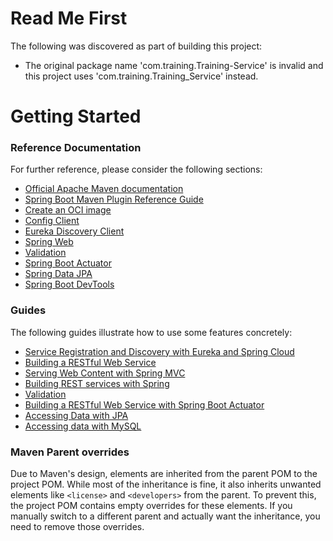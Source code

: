 # Read Me First
The following was discovered as part of building this project:

* The original package name 'com.training.Training-Service' is invalid and this project uses 'com.training.Training_Service' instead.

# Getting Started

### Reference Documentation
For further reference, please consider the following sections:

* [Official Apache Maven documentation](https://maven.apache.org/guides/index.html)
* [Spring Boot Maven Plugin Reference Guide](https://docs.spring.io/spring-boot/3.4.3/maven-plugin)
* [Create an OCI image](https://docs.spring.io/spring-boot/3.4.3/maven-plugin/build-image.html)
* [Config Client](https://docs.spring.io/spring-cloud-config/reference/client.html)
* [Eureka Discovery Client](https://docs.spring.io/spring-cloud-netflix/reference/spring-cloud-netflix.html#_service_discovery_eureka_clients)
* [Spring Web](https://docs.spring.io/spring-boot/3.4.3/reference/web/servlet.html)
* [Validation](https://docs.spring.io/spring-boot/3.4.3/reference/io/validation.html)
* [Spring Boot Actuator](https://docs.spring.io/spring-boot/3.4.3/reference/actuator/index.html)
* [Spring Data JPA](https://docs.spring.io/spring-boot/3.4.3/reference/data/sql.html#data.sql.jpa-and-spring-data)
* [Spring Boot DevTools](https://docs.spring.io/spring-boot/3.4.3/reference/using/devtools.html)

### Guides
The following guides illustrate how to use some features concretely:

* [Service Registration and Discovery with Eureka and Spring Cloud](https://spring.io/guides/gs/service-registration-and-discovery/)
* [Building a RESTful Web Service](https://spring.io/guides/gs/rest-service/)
* [Serving Web Content with Spring MVC](https://spring.io/guides/gs/serving-web-content/)
* [Building REST services with Spring](https://spring.io/guides/tutorials/rest/)
* [Validation](https://spring.io/guides/gs/validating-form-input/)
* [Building a RESTful Web Service with Spring Boot Actuator](https://spring.io/guides/gs/actuator-service/)
* [Accessing Data with JPA](https://spring.io/guides/gs/accessing-data-jpa/)
* [Accessing data with MySQL](https://spring.io/guides/gs/accessing-data-mysql/)

### Maven Parent overrides

Due to Maven's design, elements are inherited from the parent POM to the project POM.
While most of the inheritance is fine, it also inherits unwanted elements like `<license>` and `<developers>` from the parent.
To prevent this, the project POM contains empty overrides for these elements.
If you manually switch to a different parent and actually want the inheritance, you need to remove those overrides.

